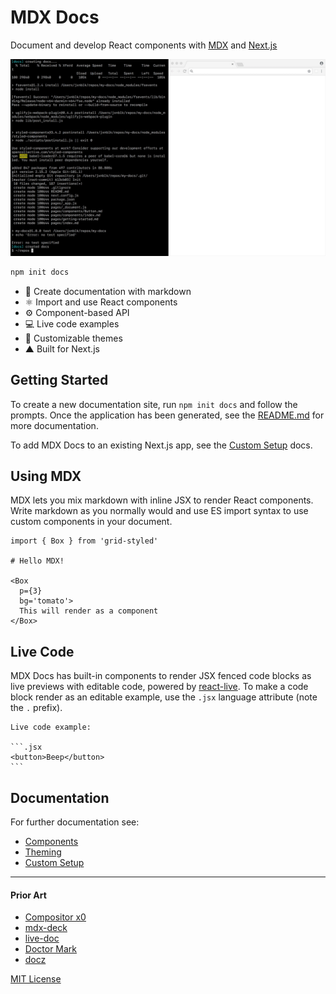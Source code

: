 
# MDX Docs

Document and develop React components with [MDX][] and [Next.js][]

![](docs/static/mdx-docs.gif)

```sh
npm init docs
```

- :memo: Create documentation with markdown
- :atom_symbol: Import and use React components
- :gear: Component-based API
- :computer: Live code examples
- :nail_care: Customizable themes
- ▲ Built for Next.js

## Getting Started

To create a new documentation site, run `npm init docs` and follow the prompts.
Once the application has been generated, see the [README.md](create-docs/templates/next/README.md)
for more documentation.

To add MDX Docs to an existing Next.js app, see the [Custom Setup](docs/pages/custom-setup.md) docs.

## Using MDX

MDX lets you mix markdown with inline JSX to render React components.
Write markdown as you normally would and use ES import syntax to use custom components in your document.

```mdx
import { Box } from 'grid-styled'

# Hello MDX!

<Box
  p={3}
  bg='tomato'>
  This will render as a component
</Box>
```

## Live Code

MDX Docs has built-in components to render JSX fenced code blocks as live previews with editable code, powered by [react-live][].
To make a code block render as an editable example, use the `.jsx` language attribute (note the `.` prefix).

````mdx
Live code example:

```.jsx
<button>Beep</button>
```
````

[react-live]: https://github.com/formidable/react-live

## Documentation

For further documentation see:

- [Components](docs/pages/components.md)
- [Theming](docs/pages/theming.md)
- [Custom Setup](docs/pages/custom-setup.md)

---

#### Prior Art

- [Compositor x0][]
- [mdx-deck][]
- [live-doc][]
- [Doctor Mark][]
- [docz][]

[Compositor x0]: https://compositor.io/x0
[live-doc]: https://github.com/jxnblk/live-doc
[Doctor Mark]: https://github.com/jxnblk/doctor-mark
[mdx-deck]: https://github.com/jxnblk/mdx-deck
[docz]: https://github.com/pedronauck/docz

[MDX]: https://github.com/mdx-js/mdx
[Next.js]: https://github.com/zeit/next.js/


[MIT License](LICENSE.md)
